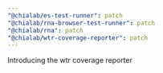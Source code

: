 ```yaml
---
"@chialab/es-test-runner": patch
"@chialab/rna-browser-test-runner": patch
"@chialab/rna": patch
"@chialab/wtr-coverage-reporter": patch
---
```


Introducing the wtr coverage reporter
